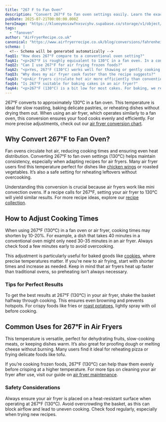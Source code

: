 ```yaml
---
title: "267 F to Fan Oven"
description: "Convert 267°F to fan oven settings easily. Learn the exact temperature and how it applies to air fryers for perfect cooking every time."
pubDate: 2025-07-21T00:00:00.000Z
heroImage: "https://klueoymssxwfnxsvcyhv.supabase.co/storage/v1/object/public/Shmucket/267-f-to-fan-oven.png"
tags:
  - "fanoven"
author: "AirFryerRecipe.co.uk"
canonical: "https://www.airfryerrecipe.co.uk/blog/conversions/fahrenheit-to-fan-oven/267-f-to-fan-oven"
schema: |
  <!-- Schema will be generated automatically -->
faqQ1: "How does 267°F compare to a conventional oven setting?"
faqA1: "<p>267°F is roughly equivalent to 130°C in a fan oven. In a conventional oven without a fan, you’d need to increase the temperature by about 20°C to achieve similar results, as fan ovens cook more efficiently.</p>"
faqQ2: "Can I use 267°F for air frying frozen foods?"
faqA2: "<p>Yes, 267°F (130°C) works well for thawing or gently cooking frozen foods like vegetables or fish fillets. For crisping, finish at a higher temperature for the last few minutes.</p>"
faqQ3: "Why does my air fryer cook faster than the recipe suggests?"
faqA3: "<p>Air fryers circulate hot air more efficiently than conventional ovens, reducing cooking times by 10-20%. Always check food early when using 267°F (130°C) to avoid overcooking.</p>"
faqQ4: "Is 267°F suitable for baking cakes in an air fryer?"
faqA4: "<p>267°F (130°C) is a bit low for most cakes. For baking, we recommend 160-180°C in an air fryer. Check out our <a href=https://www.airfryerrecipe.co.uk/recipe-category/cakes>cake recipes</a> for air fryer-specific guidance.</p>"
---
```

<p>267°F converts to approximately 130°C in a fan oven. This temperature is ideal for slow roasting, baking delicate pastries, or reheating dishes without drying them out. When using an air fryer, which operates similarly to a fan oven, this conversion ensures your food cooks evenly and efficiently. For more precise adjustments, check out our <a href=https://www.airfryerrecipe.co.uk/air-fryer-conversion-chart>air fryer conversion chart</a>.</p>

<h2>Why Convert 267°F to Fan Oven?</h2>
<p>Fan ovens circulate hot air, reducing cooking times and ensuring even heat distribution. Converting 267°F to fan oven settings (130°C) helps maintain consistency, especially when adapting recipes for air fryers. Many air fryer users find this temperature perfect for dishes like <a href=https://www.airfryerrecipe.co.uk/recipe-category/chicken>chicken wings</a> or roasted vegetables. It’s also a safe setting for reheating leftovers without overcooking.</p>
<p>Understanding this conversion is crucial because air fryers work like mini convection ovens. If a recipe calls for 267°F, setting your air fryer to 130°C will yield similar results. For more recipe ideas, explore our <a href=https://www.airfryerrecipe.co.uk/recipes>recipe collection</a>.</p>

<h2>How to Adjust Cooking Times</h2>
<p>When using 267°F (130°C) in a fan oven or air fryer, cooking times may shorten by 10-20%. For example, a dish that takes 40 minutes in a conventional oven might only need 30-35 minutes in an air fryer. Always check food a few minutes early to avoid overcooking.</p>
<p>This adjustment is particularly useful for baked goods like <a href=https://www.airfryerrecipe.co.uk/recipe-category/cookies>cookies</a>, where precise temperatures matter. If you’re new to air frying, start with shorter times and increase as needed. Keep in mind that air fryers heat up faster than traditional ovens, so preheating isn’t always necessary.</p>

<h3>Tips for Perfect Results</h3>
<p>To get the best results at 267°F (130°C) in your air fryer, shake the basket halfway through cooking. This ensures even browning and prevents hotspots. For crispy foods like fries or <a href=https://www.airfryerrecipe.co.uk/recipe-category/potatoes>roast potatoes</a>, lightly spray with oil before cooking.</p>

<h2>Common Uses for 267°F in Air Fryers</h2>
<p>This temperature is versatile, perfect for dehydrating fruits, slow-cooking meats, or keeping dishes warm. It’s also great for proofing dough or melting cheese without burning. Many users find it ideal for reheating pizza or frying delicate foods like tofu.</p>
<p>If you’re cooking frozen foods, 267°F (130°C) can help thaw them evenly before crisping at a higher temperature. For more tips on cleaning your air fryer after use, visit our guide on <a href=https://www.airfryerrecipe.co.uk/air-fryer-cleaner>air fryer maintenance</a>.</p>

<h3>Safety Considerations</h3>
<p>Always ensure your air fryer is placed on a heat-resistant surface when operating at 267°F (130°C). Avoid overcrowding the basket, as this can block airflow and lead to uneven cooking. Check food regularly, especially when trying new recipes.</p>
